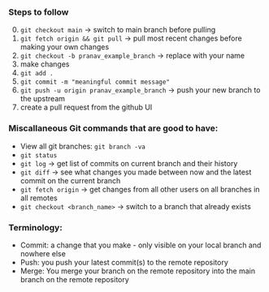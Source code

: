 ### Steps to follow

0. `git checkout main` -> switch to main branch before pulling
1. `git fetch origin && git pull` -> pull most recent changes before making your own changes
2. `git checkout -b pranav_example_branch` -> replace with your name 
3. make changes 
4. `git add .`
5. `git commit -m "meaningful commit message"`
6. `git push -u origin pranav_example_branch` -> push your new branch to the upstream
7. create a pull request from the github UI

### Miscallaneous Git commands that are good to have:

- View all git branches: `git branch -va`
- `git status`
- `git log` -> get list of commits on current branch and their history
- `git diff` -> see what changes you made between now and the latest commit on the current branch
- `git fetch origin` -> get changes from all other users on all branches in all remotes
- `git checkout <branch_name>` -> switch to a branch that already exists

### Terminology:

- Commit: a change that you make - only visible on your local branch and nowhere else
- Push:   you push your latest commit(s) to the remote repository
- Merge:  You merge your branch on the remote repository into the main branch on the remote repository
